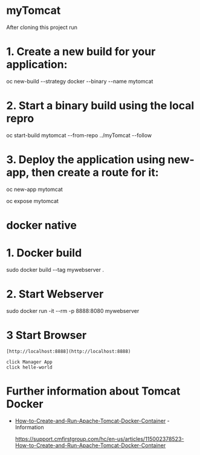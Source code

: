 # myTomcat

After cloning this project run

# 1. Create a new build for your application:

  oc new-build --strategy docker --binary  --name mytomcat
  
# 2. Start a binary build using the local repro

  oc start-build mytomcat --from-repo ../myTomcat --follow
  
# 3. Deploy the application using new-app, then create a route for it:

  oc new-app mytomcat
  
  oc expose mytomcat
  
# docker native

# 1. Docker build
  
  sudo docker build --tag mywebserver .
  
 # 2. Start Webserver
 
  sudo docker run -it --rm -p 8888:8080 mywebserver
  
  # 3 Start Browser
  
    [http://localhost:8888](http://localhost:8888)
    
    click Manager App
    click helle-world
    
  # Further information about Tomcat Docker
  
  * [How-to-Create-and-Run-Apache-Tomcat-Docker-Container](https://support.cmfirstgroup.com/hc/en-us/articles/115002378523-How-to-Create-and-Run-Apache-Tomcat-Docker-Container) - Information
  
    https://support.cmfirstgroup.com/hc/en-us/articles/115002378523-How-to-Create-and-Run-Apache-Tomcat-Docker-Container
